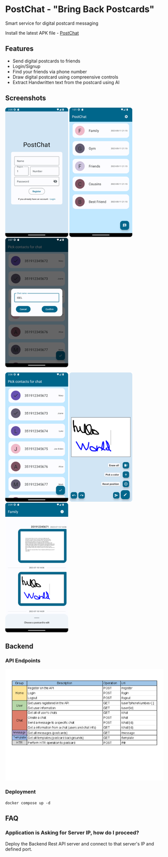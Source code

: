# PostChat - "Bring Back Postcards"

Smart service for digital postcard messaging

Install the latest APK file - [PostChat](https://drive.google.com/drive/folders/11aXbKe7J0nFiG0y5oyfAy0OaEq5ckmtb?usp=sharing)

## Features
* Send digital postcards to friends
* Login/Signup
* Find your friends via phone number
* Draw digital postcard using compreensive controls  
* Extract Handwritten text from the postcard using AI

## Screenshots

<p float="left">
    <img src="https://github.com/ACRae/PostChat/raw/main/docs/Android/SignInActivityRegister.png" width="200" />
    <img src="https://github.com/ACRae/PostChat/raw/main/docs/Android/HomeActivity.png" width="200" />
    <img src="https://github.com/ACRae/PostChat/raw/main/docs/Android/ChatActivityCreateChatDialog.png" width="200" />
</p>
<p float="left">
    <img src="https://github.com/ACRae/PostChat/raw/main/docs/Android/CreateChatActivityPickContacts.png" width="200" />
    <img src="https://github.com/ACRae/PostChat/raw/main/docs/Android/DrawActivity.png" width="200" />
    <img src="https://github.com/ACRae/PostChat/raw/main/docs/Android/ChatActivityUpdated.png" width="200" />
    
</p>

## Backend 

### API Endpoints

<img src="https://github.com/ACRae/PostChat/raw/main/docs/API/Endpoints.png"/>

### Deployment
`docker compose up -d` 


## FAQ

### Application is Asking for Server IP, how do I proceed?
Deploy the Backend Rest API server and connect to that server's IP and defined port.


